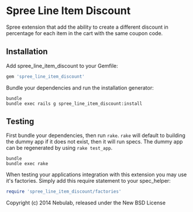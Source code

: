 Spree Line Item Discount
=======================

Spree extension that add the ability to create a different discount in
percentage for each item in the cart with the same coupon code.

Installation
------------

Add spree_line_item_discount to your Gemfile:

```ruby
gem 'spree_line_item_discount'
```

Bundle your dependencies and run the installation generator:

```shell
bundle
bundle exec rails g spree_line_item_discount:install
```

Testing
-------

First bundle your dependencies, then run `rake`. `rake` will default to building the dummy app if it does not exist, then it will run specs. The dummy app can be regenerated by using `rake test_app`.

```shell
bundle
bundle exec rake
```

When testing your applications integration with this extension you may use it's factories.
Simply add this require statement to your spec_helper:

```ruby
require 'spree_line_item_discount/factories'
```

Copyright (c) 2014 Nebulab, released under the New BSD License

